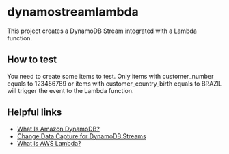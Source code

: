 # dynamostreamlambda

This project creates a DynamoDB Stream integrated with a Lambda function.

## How to test

You need to create some items to test. Only items with customer_number equals to 123456789 or items with customer_country_birth equals to BRAZIL will trigger the event to the Lambda function.

## Helpful links

- [What Is Amazon DynamoDB?][1]
- [Change Data Capture for DynamoDB Streams][2]
- [What is AWS Lambda?][3]

[1]: https://docs.aws.amazon.com/amazondynamodb/latest/developerguide/Introduction.html
[2]: https://docs.aws.amazon.com/amazondynamodb/latest/developerguide/Streams.html
[3]: https://docs.aws.amazon.com/lambda/latest/dg/welcome.html
